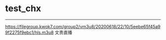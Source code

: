 # test_chx
---
https://filegroup.kwok7.com/group2/vm3u8/20200618/22/10/5eebe65f45a99f2275f9ebc1/hls.m3u8 文贵直播
